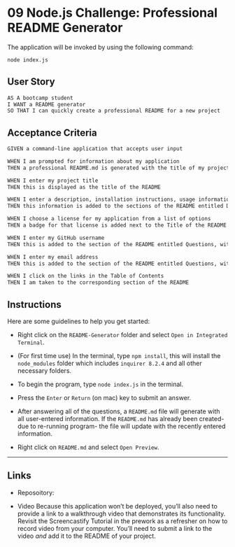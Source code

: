 # 09 Node.js Challenge: Professional README Generator

The application will be invoked by using the following command:

```bash
node index.js
```

## User Story

```md
AS A bootcamp student
I WANT a README generator
SO THAT I can quickly create a professional README for a new project
```

## Acceptance Criteria

```md
GIVEN a command-line application that accepts user input

WHEN I am prompted for information about my application
THEN a professional README.md is generated with the title of my project and sections entitled Description, Table of Contents, Installation, Usage, Contributing, Tests, Questions, and License

WHEN I enter my project title
THEN this is displayed as the title of the README

WHEN I enter a description, installation instructions, usage information, contribution guidelines, and test instructions
THEN this information is added to the sections of the README entitled Description, Installation, Usage, Contributing, and Tests

WHEN I choose a license for my application from a list of options
THEN a badge for that license is added next to the Title of the README and a notice is added to the section of the README entitled License that details which license the application is covered under

WHEN I enter my GitHub username
THEN this is added to the section of the README entitled Questions, with a link to my GitHub profile

WHEN I enter my email address
THEN this is added to the section of the README entitled Questions, with instructions on how to reach me with additional questions

WHEN I click on the links in the Table of Contents
THEN I am taken to the corresponding section of the README
```

## Instructions

Here are some guidelines to help you get started:

- Right click on the `README-Generator` folder and select `Open in Integrated Terminal`.

- (For first time use) In the terminal, type `npm install`, this will install the `node_modules` folder which includes `inquirer 8.2.4` and all other necessary folders.

- To begin the program, type `node index.js` in the terminal.

- Press the `Enter` or `Return` (on mac) key to submit an answer.

- After answering all of the questions, a `README.md` file will generate with all user-entered information. If the `README.md` has already been created- due to re-running program- the file will update with the recently entered information.

- Right click on `README.md` and select `Open Preview`.

---

## Links

- Reposoitory:

- Video
  Because this application won’t be deployed, you’ll also need to provide a link to a walkthrough video that demonstrates its functionality. Revisit the Screencastify Tutorial in the prework as a refresher on how to record video from your computer. You’ll need to submit a link to the video _and_ add it to the README of your project.
